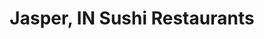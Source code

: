 ---
layout: city
title: Jasper, IN Sushi Restaurants
permalink: /indiana/jasper/
stateAbbr: IN
stateName: Indiana
cityName: Jasper

---